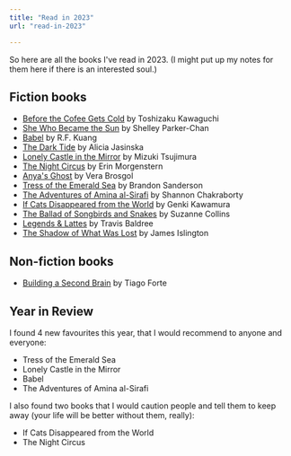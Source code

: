 ```yaml
---
title: "Read in 2023"
url: "read-in-2023"

---
```


So here are all the books I've read in 2023. (I might put up my notes for them here if there is an interested soul.)

## Fiction books

- [Before the Cofee Gets Cold](https://www.goodreads.com/book/show/44421460-before-the-coffee-gets-cold) by Toshizaku Kawaguchi
- [She Who Became the Sun](https://www.goodreads.com/book/show/48727813-she-who-became-the-sun) by Shelley Parker-Chan
- [Babel](https://www.goodreads.com/book/show/57945316-babel) by R.F. Kuang
- [The Dark Tide](https://www.goodreads.com/book/show/52411049-the-dark-tide) by Alicia Jasinska
- [Lonely Castle in the Mirror](https://www.goodreads.com/book/show/54633167-lonely-castle-in-the-mirror) by Mizuki Tsujimura
- [The Night Circus](https://www.goodreads.com/book/show/9361589-the-night-circus) by Erin Morgenstern
- [Anya's Ghost](https://www.goodreads.com/book/show/9615347-anya-s-ghost) by Vera Brosgol
- [Tress of the Emerald Sea](https://www.goodreads.com/book/show/60531406-tress-of-the-emerald-sea) by Brandon Sanderson
- [The Adventures of Amina al-Sirafi](https://www.goodreads.com/book/show/61294937-the-adventures-of-amina-al-sirafi) by Shannon Chakraborty
- [If Cats Disappeared from the World](https://www.goodreads.com/book/show/40740914-if-cats-disappeared-from-the-world) by Genki Kawamura
- [The Ballad of Songbirds and Snakes](https://www.goodreads.com/book/show/51901147-the-ballad-of-songbirds-and-snakes) by Suzanne Collins
- [Legends & Lattes](https://www.goodreads.com/book/show/61242426-legends-lattes) by Travis Baldree
- [The Shadow of What Was Lost](https://www.goodreads.com/book/show/22878967-the-shadow-of-what-was-lost) by James Islington


## Non-fiction books

- [Building a Second Brain](https://www.goodreads.com/book/show/59616977-building-a-second-brain) by Tiago Forte


## Year in Review

I found 4 new favourites this year, that I would recommend to anyone and everyone:

- Tress of the Emerald Sea
- Lonely Castle in the Mirror
- Babel
- The Adventures of Amina al-Sirafi

I also found two books that I would caution people and tell them to keep away (your life will be better without them, really):

- If Cats Disappeared from the World
- The Night Circus